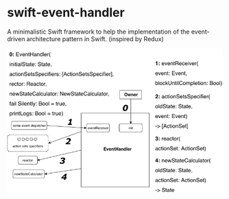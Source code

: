 # swift-event-handler
A minimalistic Swift framework to help the implementation of the event-driven architecture pattern in Swift. (inspired by Redux)

![](Diagram/SwiftEventHandler-diagram.png)
